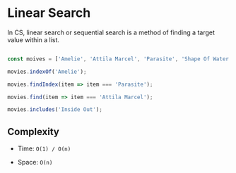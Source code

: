 # Linear Search

 In CS, linear search or sequential search is a method of finding a target value within a list.
  

```JavaScript

const moives = ['Amelie', 'Attila Marcel', 'Parasite', 'Shape Of Water'];

movies.indexOf('Amelie');

movies.findIndex(item => item === 'Parasite');

movies.find(item => item === 'Attila Marcel');

movies.includes('Inside Out');

```


## Complexity

  

- Time: `O(1) / O(n)`

- Space: `O(n)`

  


